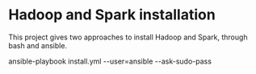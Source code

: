 # Hadoop and Spark installation
This project gives two approaches to install Hadoop and Spark, through bash and ansible.

ansible-playbook install.yml --user=ansible --ask-sudo-pass